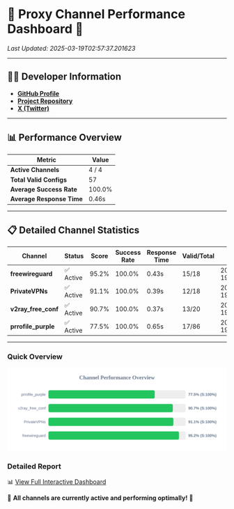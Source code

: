 # 🌟 Proxy Channel Performance Dashboard 🌟

_Last Updated: 2025-03-19T02:57:37.201623_

---

## 👩‍💻 Developer Information

- **[GitHub Profile](https://github.com/4n0nymou3)**  
- **[Project Repository](https://github.com/4n0nymou3/multi-proxy-config-fetcher)**  
- **[X (Twitter)](https://x.com/4n0nymou3)**  

---

## 📊 Performance Overview

| Metric                | Value       |
|-----------------------|-------------|
| **Active Channels**   | 4 / 4       |
| **Total Valid Configs** | 57          |
| **Average Success Rate** | 100.0%      |
| **Average Response Time** | 0.46s       |

---

## 📋 Detailed Channel Statistics

| Channel          | Status     | Score  | Success Rate | Response Time | Valid/Total | Last Success               |
|------------------|------------|--------|--------------|---------------|-------------|----------------------------|
| **freewireguard**  | ✅ Active  | 95.2%  | 100.0% | 0.43s         | 15/18       | 2025-03-19T02:57:37.199925 |
| **PrivateVPNs**  | ✅ Active  | 91.1%  | 100.0% | 0.39s         | 12/18       | 2025-03-19T02:57:36.744911 |
| **v2ray_free_conf**  | ✅ Active  | 90.7%  | 100.0% | 0.37s         | 13/20       | 2025-03-19T02:57:36.326508 |
| **prrofile_purple**  | ✅ Active  | 77.5%  | 100.0% | 0.65s         | 17/86       | 2025-03-19T02:57:35.904717 |

---

### Quick Overview
<div align="center">
  <a href="https://raw.githubusercontent.com/nullluser/NullRepo/refs/heads/main/assets/channel_stats_chart.svg">
    <img src="https://raw.githubusercontent.com/nullluser/NullRepo/refs/heads/main/assets/channel_stats_chart.svg" alt="Source Performance Statistics" width="800">
  </a>
</div>

### Detailed Report
📊 [View Full Interactive Dashboard](https://htmlpreview.github.io/?https://github.com/nullluser/NullRepo/blob/main/assets/performance_report.html)

🎉 **All channels are currently active and performing optimally!** 🎉
